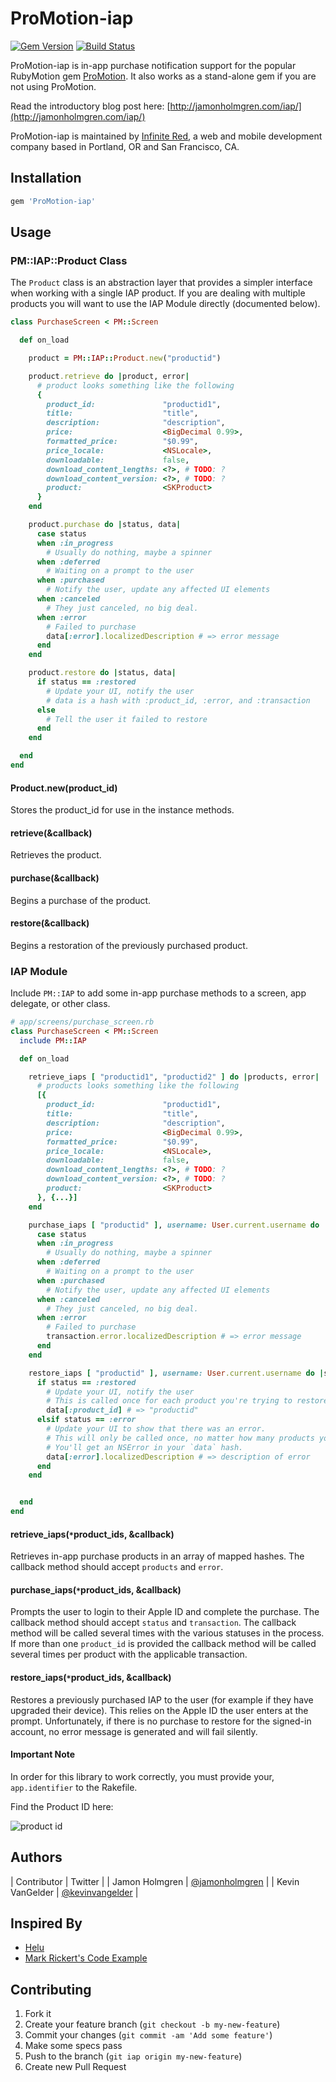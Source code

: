 # ProMotion-iap

[![Gem Version](https://badge.fury.io/rb/ProMotion-iap.svg)](http://badge.fury.io/rb/ProMotion-iap)
[![Build Status](https://travis-ci.org/infinitered/ProMotion-iap.svg)](https://travis-ci.org/infinitered/ProMotion-iap)

ProMotion-iap is in-app purchase notification support for the
 popular RubyMotion gem [ProMotion](https://github.com/infinitered/ProMotion). It also works as a stand-alone gem if you are not using ProMotion.
 
Read the introductory blog post here: [http://jamonholmgren.com/iap/](http://jamonholmgren.com/iap/)

ProMotion-iap is maintained by [Infinite Red](http://infinite.red), a web and mobile development company based in Portland, OR and San Francisco, CA.

## Installation

```ruby
gem 'ProMotion-iap'
```

## Usage

### PM::IAP::Product Class

The `Product` class is an abstraction layer that provides a simpler interface when working with a single IAP product.
 If you are dealing with multiple products you will want to use the IAP Module directly (documented below).

```ruby
class PurchaseScreen < PM::Screen

  def on_load

    product = PM::IAP::Product.new("productid")

    product.retrieve do |product, error|
      # product looks something like the following
      {
        product_id:               "productid1",
        title:                    "title",
        description:              "description",
        price:                    <BigDecimal 0.99>,
        formatted_price:          "$0.99",
        price_locale:             <NSLocale>,
        downloadable:             false,
        download_content_lengths: <?>, # TODO: ?
        download_content_version: <?>, # TODO: ?
        product:                  <SKProduct>
      }
    end

    product.purchase do |status, data|
      case status
      when :in_progress
        # Usually do nothing, maybe a spinner
      when :deferred
        # Waiting on a prompt to the user
      when :purchased
        # Notify the user, update any affected UI elements
      when :canceled
        # They just canceled, no big deal.
      when :error
        # Failed to purchase
        data[:error].localizedDescription # => error message
      end
    end

    product.restore do |status, data|
      if status == :restored
        # Update your UI, notify the user
        # data is a hash with :product_id, :error, and :transaction
      else
        # Tell the user it failed to restore
      end
    end

  end
end

```

#### Product.new(product_id)

Stores the product_id for use in the instance methods.

#### retrieve(&callback)

Retrieves the product.

#### purchase(&callback)

Begins a purchase of the product.

#### restore(&callback)

Begins a restoration of the previously purchased product.


### IAP Module

Include `PM::IAP` to add some in-app purchase methods to a screen, app delegate, or other class.

```ruby
# app/screens/purchase_screen.rb
class PurchaseScreen < PM::Screen
  include PM::IAP

  def on_load

    retrieve_iaps [ "productid1", "productid2" ] do |products, error|
      # products looks something like the following
      [{
        product_id:               "productid1",
        title:                    "title",
        description:              "description",
        price:                    <BigDecimal 0.99>,
        formatted_price:          "$0.99",
        price_locale:             <NSLocale>,
        downloadable:             false,
        download_content_lengths: <?>, # TODO: ?
        download_content_version: <?>, # TODO: ?
        product:                  <SKProduct>
      }, {...}]
    end

    purchase_iaps [ "productid" ], username: User.current.username do |status, transaction|
      case status
      when :in_progress
        # Usually do nothing, maybe a spinner
      when :deferred
        # Waiting on a prompt to the user
      when :purchased
        # Notify the user, update any affected UI elements
      when :canceled
        # They just canceled, no big deal.
      when :error
        # Failed to purchase
        transaction.error.localizedDescription # => error message
      end
    end

    restore_iaps [ "productid" ], username: User.current.username do |status, data|
      if status == :restored
        # Update your UI, notify the user
        # This is called once for each product you're trying to restore.
        data[:product_id] # => "productid"
      elsif status == :error
        # Update your UI to show that there was an error.
        # This will only be called once, no matter how many products you are trying to restore.
        # You'll get an NSError in your `data` hash.
        data[:error].localizedDescription # => description of error
      end
    end


  end
end
```

#### retrieve_iaps(`*`product_ids, &callback)

Retrieves in-app purchase products in an array of mapped hashes. The callback method should accept `products` and `error`.


#### purchase_iaps(`*`product_ids, &callback)

Prompts the user to login to their Apple ID and complete the purchase. The callback method should accept `status` and `transaction`.
 The callback method will be called several times with the various statuses in the process. If more than one `product_id` is provided
 the callback method will be called several times per product with the applicable transaction.


#### restore_iaps(`*`product_ids, &callback)

Restores a previously purchased IAP to the user (for example if they have upgraded their device). This relies on the Apple ID the user
 enters at the prompt. Unfortunately, if there is no purchase to restore for the signed-in account, no error message is generated and
 will fail silently.


#### Important Note

In order for this library to work correctly, you must provide your, `app.identifier` to the Rakefile. 


Find the Product ID here:

![product id](http://clrsight.co/jh/2015-02-11-d8xw6.png?+)


## Authors
| Contributor | Twitter |
| Jamon Holmgren | [@jamonholmgren](http://twitter.com/jamonholmgren) |
| Kevin VanGelder | [@kevinvangelder](http://twitter.com/kevin_vangelder) |

## Inspired By
- [Helu](https://github.com/ivanacostarubio/helu)
- [Mark Rickert's Code Example](https://github.com/OTGApps/TheShowCloser/blob/master/app/helpers/iap_helper.rb)


## Contributing

1. Fork it
2. Create your feature branch (`git checkout -b my-new-feature`)
3. Commit your changes (`git commit -am 'Add some feature'`)
4. Make some specs pass
5. Push to the branch (`git iap origin my-new-feature`)
6. Create new Pull Request

